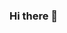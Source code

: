 ### Hi there 👋
<p>&nbsp;<img align="center" src="https://github-readme-stats.vercel.app/api?username=realalphas&hide_border=true&show_icons=true&hide=prs&count_private=true&custom_title=AlphaS on GitHub&theme=midnight-purple" alt=""></p>
<p>&nbsp;<img align="center" src="https://github-readme-stats.vercel.app/api/top-langs/?username=realalphas&hide_border=true&layout=compact&theme=midnight-purple" alt=""></p>
